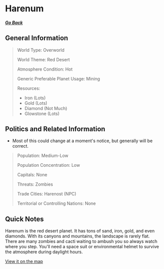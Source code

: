 # Harenum

##### [Go Back](/wiki/space#planets)

## General Information

> World Type: Overworld
>
> World Theme: Red Desert
>
> Atmosphere Condition: Hot <During Daylight Hours>
>
> Generic Preferable Planet Usage: Mining
>
> Resources:
> - Iron (Lots)
> - Gold (Lots)
> - Diamond (Not Much)
> - Glowstone (Lots)

## Politics and Related Information

* Most of this could change at a moment's notice, but generally will be correct.

> Population: Medium-Low
>
> Population Concentration: Low
>
> Capitals: None
>
> Threats: Zombies
>
> Trade Cities: Harenost (NPC)
>
> Territorial or Controlling Nations: None

## Quick Notes

Harenum is the red desert planet. It has tons of sand, iron, gold, and even diamonds. With its canyons and mountains, the landscape is rarely flat. There are many zombies and cacti waiting to ambush you so always watch where you step. You'll need a space suit or environmental helmet to survive the atmosphere during daylight hours.

[View it on the map](https://dynmap.starlegacy.net/?worldname=CerusBeta)

